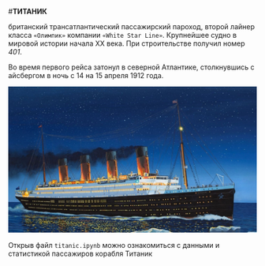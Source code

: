 #**ТИТАНИК**

британский трансатлантический пассажирский пароход, второй лайнер класса `«Олимпик»` компании `«White Star Line»`. Крупнейшее судно в мировой истории начала XX века. При строительстве получил номер *401*.

Во время первого рейса затонул в северной Атлантике, столкнувшись с айсбергом в ночь с 14 на 15 апреля 1912 года.

![Image](https://github.com/VasiliyMaletin/Titanic/blob/master/titanic.jpg)

Открыв файл `titanic.ipynb` можно ознакомиться с данными и статистикой пассажиров корабля Титаник
